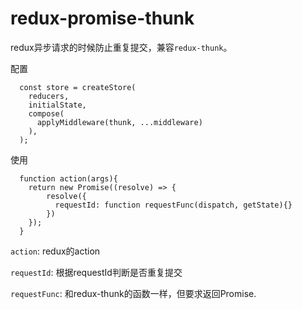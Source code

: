 # redux-promise-thunk

redux异步请求的时候防止重复提交，兼容`redux-thunk`。

配置
```
  const store = createStore(
    reducers,
    initialState,
    compose(
      applyMiddleware(thunk, ...middleware)
    ),
  );
```
使用
```
  function action(args){
    return new Promise((resolve) => {
        resolve({
          requestId: function requestFunc(dispatch, getState){}
        })
    });
  }
```
`action`: redux的action

`requestId`: 根据requestId判断是否重复提交

`requestFunc`: 和redux-thunk的函数一样，但要求返回Promise.
